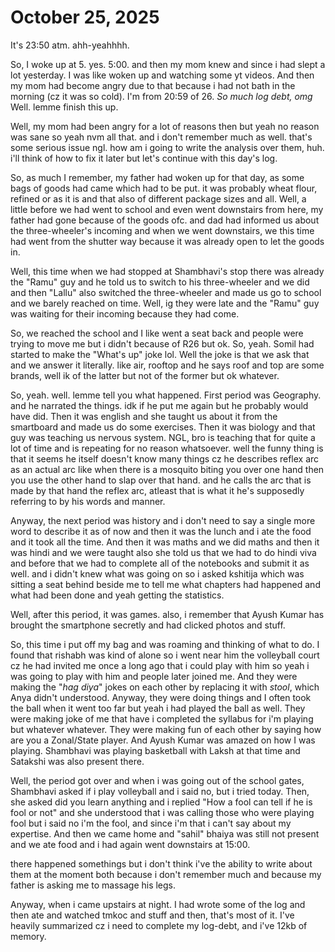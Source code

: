 # October 25, 2025

It's 23:50 atm. ahh-yeahhhh.

So, I woke up at 5. yes. 5:00. and then my mom knew and since i had slept a lot
yesterday. I was like woken up and watching some yt videos. And then my mom had
become angry due to that because i had not bath in the morning (cz it was so
cold). I'm from 20:59 of 26. _So much log debt, omg_ Well. lemme finish this up.

Well, my mom had been angry for a lot of reasons then but yeah no reason was
sane so yeah nvm all that. and i don't remember much as well. that's some
serious issue ngl. how am i going to write the analysis over them, huh. i'll
think of how to fix it later but let's continue with this day's log.

So, as much I remember, my father had woken up for that day, as some bags of
goods had came which had to be put. it was probably wheat flour, refined or as
it is and that also of different package sizes and all. Well, a little before we
had went to school and even went downstairs from here, my father had gone
because of the goods ofc. and dad had informed us about the three-wheeler's
incoming and when we went downstairs, we this time had went from the shutter way
because it was already open to let the goods in.

Well, this time when we had stopped at Shambhavi's stop there was already the
"Ramu" guy and he told us to switch to his three-wheeler and we did and then
"Lallu" also switched the three-wheeler and made us go to school and we barely
reached on time. Well, ig they were late and the "Ramu" guy was waiting for
their incoming because they had come.

So, we reached the school and I like went a seat back and people were trying to
move me but i didn't because of R26 but ok. So, yeah. Somil had started to make
the "What's up" joke lol. Well the joke is that we ask that and we answer it
literally. like air, rooftop and he says roof and top are some brands, well ik
of the latter but not of the former but ok whatever.

So, yeah. well. lemme tell you what happened. First period was Geography. and he
narrated the things. idk if he put me again but he probably would have did. Then
it was english and she taught us about it from the smartboard and made us do
some exercises. Then it was biology and that guy was teaching us nervous system.
NGL, bro is teaching that for quite a lot of time and is repeating for no reason
whatsoever. well the funny thing is that it seems he itself doesn't know many
things cz he describes reflex arc as an actual arc like when there is a mosquito
biting you over one hand then you use the other hand to slap over that hand. and
he calls the arc that is made by that hand the reflex arc, atleast that is what
it he's supposedly referring to by his words and manner.

Anyway, the next period was history and i don't need to say a single more word
to describe it as of now and then it was the lunch and i ate the food and it
took all the time. And then it was maths and we did maths and then it was hindi
and we were taught also she told us that we had to do hindi viva and before that
we had to complete all of the notebooks and submit it as well. and i didn't knew
what was going on so i asked kshitija which was sitting a seat behind beside me
to tell me what chapters had happened and what had been done and yeah getting
the statistics.

Well, after this period, it was games. also, i remember that Ayush Kumar has
brought the smartphone secretly and had clicked photos and stuff.

So, this time i put off my bag and was roaming and thinking of what to do. I
found that rishabh was kind of alone so i went near him the volleyball court cz
he had invited me once a long ago that i could play with him so yeah i was going
to play with him and people later joined me. And they were making the "_hag
diya_" jokes on each other by replacing it with _stool_, which Anya didn't
understood. Anyway, they were doing things and I often took the ball when it
went too far but yeah i had played the ball as well. They were making joke of me
that have i completed the syllabus for i'm playing but whatever whatever. They
were making fun of each other by saying how are you a Zonal/State player. And
Ayush Kumar was amazed on how I was playing. Shambhavi was playing basketball
with Laksh at that time and Satakshi was also present there.

Well, the period got over and when i was going out of the school gates,
Shambhavi asked if i play volleyball and i said no, but i tried today. Then,
she asked did you learn anything and i replied "How a fool can tell if he is
fool or not" and she understood that i was calling those who were playing fool
but i said no i'm the fool, and since i'm that i can't say about my expertise.
And then we came home and "sahil" bhaiya was still not present and we ate food
and i had again went downstairs at 15:00.

there happened somethings but i don't think i've the ability to write about them
at the moment both because i don't remember much and because my father is asking
me to massage his legs.

Anyway, when i came upstairs at night. I had wrote some of the log and then ate
and watched tmkoc and stuff and then, that's most of it. I've heavily summarized
cz i need to complete my log-debt, and i've 12kb of memory.
